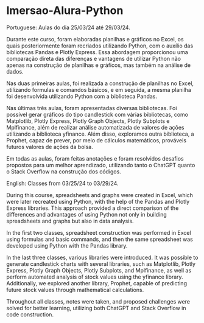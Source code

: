 # Imersao-Alura-Python

Portuguese:
Aulas do dia 25/03/24 até 29/03/24.

Durante este curso, foram elaboradas planilhas e gráficos no Excel, os quais posteriormente foram recriados utilizando Python, com o auxílio das bibliotecas Pandas e Plotly Express. Essa abordagem proporcionou uma comparação direta das diferenças e vantagens de utilizar Python não apenas na construção de planilhas e gráficos, mas também na análise de dados. 

Nas duas primeiras aulas, foi realizada a construção de planilhas no Excel, utilizando formulas e comandos básicos, e em seguida, a mesma planilha foi desenvolvida utilizando Python com a biblioteca Pandas. 

Nas últimas três aulas, foram apresentadas diversas bibliotecas. Foi possível gerar gráficos do tipo candlestick com várias bibliotecas, como Matplotlib, Plotly Express, Plotly Graph Objects, Plotly Subplots e Mplfinance, além de realizar análise automatizada de valores de ações utilizando a biblioteca yfinance. Além disso, exploramos outra biblioteca, a Prophet, capaz de prever, por meio de cálculos matemáticos, prováveis futuros valores de ações da bolsa. 

Em todas as aulas, foram feitas anotações e foram resolvidos desafios propostos para um melhor aprendizado, utilizando tanto o ChatGPT quanto o Stack Overflow na construção dos códigos.

English:
Classes from 03/25/24 to 03/29/24.

During this course, spreadsheets and graphs were created in Excel, which were later recreated using Python, with the help of the Pandas and Plotly Express libraries. This approach provided a direct comparison of the differences and advantages of using Python not only in building spreadsheets and graphs but also in data analysis. 

In the first two classes, spreadsheet construction was performed in Excel using formulas and basic commands, and then the same spreadsheet was developed using Python with the Pandas library. 

In the last three classes, various libraries were introduced. It was possible to generate candlestick charts with several libraries, such as Matplotlib, Plotly Express, Plotly Graph Objects, Plotly Subplots, and Mplfinance, as well as perform automated analysis of stock values using the yfinance library. Additionally, we explored another library, Prophet, capable of predicting future stock values through mathematical calculations.

Throughout all classes, notes were taken, and proposed challenges were solved for better learning, utilizing both ChatGPT and Stack Overflow in code construction.

